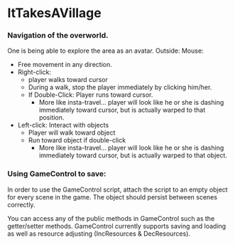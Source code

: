 # ItTakesAVillage


### Navigation of the overworld.

One is being able to explore the area as an avatar. Outside:
Mouse:
- Free movement in any direction.
- Right-click:
     - player walks toward cursor
     - During a walk, stop the player immediately by clicking him/her.
     - If Double-Click: Player runs toward cursor.
        - More like insta-travel… player will look like he or she is dashing immediately toward cursor, but is actually warped to that position.
- Left-click: Interact with objects
     - Player will walk toward object
     - Run toward object if double-click
          - More like insta-travel… player will look like he or she is dashing immediately toward cursor, but is actually warped to that object.


### Using GameControl to save:

In order to use the GameControl script, attach the script
to an empty object for every scene in the game. The object
should persist between scenes correctly.

You can access any of the public methods in GameControl
such as the getter/setter methods. GameControl currently
supports saving and loading as well as resource 
adjusting (IncResources & DecResources). 
